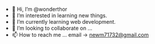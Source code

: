 - 👋 Hi, I’m @wonderthor
- 👀 I’m interested in learning new things.
- 🌱 I’m currently learning web development.
- 💞️ I’m looking to collaborate on ...
- 📫 How to reach me ... email -> newm71732@gmail.com

<!---
wonderthor/wonderthor is a ✨ special ✨ repository because its `README.md` (this file) appears on your GitHub profile.
You can click the Preview link to take a look at your changes.
--->
